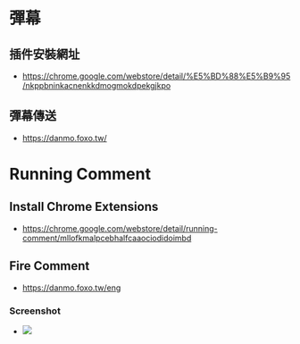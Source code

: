 # 彈幕
## 插件安裝網址
- https://chrome.google.com/webstore/detail/%E5%BD%88%E5%B9%95/nkppbninkacnenkkdmogmokdpekgjkpo
## 彈幕傳送
- https://danmo.foxo.tw/

# Running Comment
## Install Chrome Extensions
- https://chrome.google.com/webstore/detail/running-comment/mllofkmalpcebhalfcaaociodidoimbd
## Fire Comment
- https://danmo.foxo.tw/eng

### Screenshot
 - ![](https://i.imgur.com/BFO5Qz9.png)

